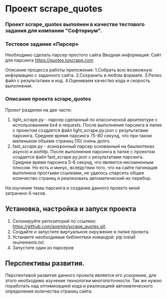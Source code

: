 # Проект scrape_quotes

### Проект scrape_quotes выполнен в качестве тестового задания для компании "Софториум".

### Тестовое задание «Парсер»
Необходимо сделать парсер простого сайта
Вводная информация:
Сайт для парсинга https://quotes.toscrape.com

Описание процесса работы приложения:
1.Собрать всю возможную информацию с заданного сайта.
2.Сохранить в любом формате.
3.Релиз: файл с результатами и код.
4.Оцениваем качество кода и скорость выполнения.

### Описание проекта scrape_quotes
Проект разделен на две части:
1. light_scrape.py - парсер сделанный по классической архитектуре с использованием bs4 и requests.
После выполнения парсинга в папке с проектом создается файл light_scrape.py.json с результатами парсинга. Среднее время парсинга 75-80 секунд, что при таком маленьком объеме страниц (10) очень долго.
2. fast_scrape.py - асинхронный парсер основанный на биьлиотеках asyncio и aiohttp.
После выполнения парсинга в папке с проектом создается файл fast_scrape.py.json с результатами парсинга. Среднее время парсинга 5-6 секунд, что является несомненным плюсом. Но есть и минус, вследствии того, что на сайте пагинация выполнена простыми ссылками, не удалось спарсить общее количество страниц и реализовать автоматический их перебор.

На изучение темы парсинга и создание данного проекто мной затрачено 6 часов.

## Установка, настройка и запуск проекта

1. Склонируйте репозиторий по ссылеке: https://github.com/avemin/scrape_quotes.git.
2. Создайте и запустите виртуальное окружение в папке проекта.
3. Устанвите необходимые библиотеки командой: pip install reuirements.txt
4. Запустите один из парсеров

## Перспективы развития.

Перспективой развития данного проекта является его ускорение, для этого необходимо изучение технологии многопоточности. Так же нужно поработать над оптимизацией кода и реализацией автоматического определения количества страниц сайта.
